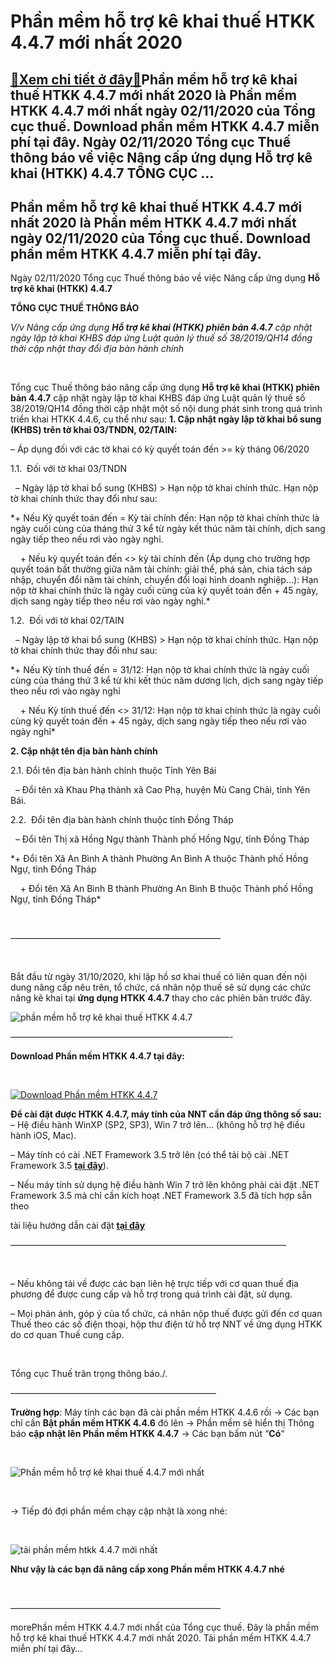 Phần mềm hỗ trợ kê khai thuế HTKK 4.4.7 mới nhất 2020
=====================================================

[:gift:Xem chi tiết ở đây:gift:](https://hddtvn.com/phan-mem-ho-tro-ke-khai-thue-htkk-4-4-7-moi-nhat-2020/)Phần mềm hỗ trợ kê khai thuế HTKK 4.4.7 mới nhất 2020 là Phần mềm HTKK 4.4.7 mới nhất ngày 02/11/2020 của Tổng cục thuế. Download phần mềm HTKK 4.4.7 miễn phí tại đây. Ngày 02/11/2020 Tổng cục Thuế thông báo về việc Nâng cấp ứng dụng Hỗ trợ kê khai (HTKK) 4.4.7 TỔNG CỤC …
--------------------------------------------------------------------------------------------------------------------------------------------------------------------------------------------------------------------------------------------------------------------------------



Phần mềm hỗ trợ kê khai thuế HTKK 4.4.7 mới nhất 2020 là Phần mềm HTKK 4.4.7 mới nhất ngày 02/11/2020 của Tổng cục thuế. Download phần mềm HTKK 4.4.7 miễn phí tại đây.
-------------------------------------------------------------------------------------------------------------------------------------------------------------------------


Ngày 02/11/2020 Tổng cục Thuế thông báo về việc Nâng cấp ứng dụng **Hỗ trợ kê khai (HTKK) 4.4.7**



  

**TỔNG CỤC THUẾ THÔNG BÁO**


*V/v Nâng cấp ứng dụng **Hỗ trợ kê khai (HTKK) phiên bản 4.4.7** cập nhật ngày lập tờ khai KHBS đáp ứng Luật quản lý thuế số 38/2019/QH14 đồng thời cập nhật thay đổi địa bàn hành chính*

   

 Tổng cục Thuế thông báo nâng cấp ứng dụng **Hỗ trợ kê khai (HTKK) phiên bản 4.4.7** cập nhật ngày lập tờ khai KHBS đáp ứng Luật quản lý thuế số 38/2019/QH14 đồng thời cập nhật một số nội dung phát sinh trong quá trình triển khai HTKK 4.4.6, cụ thể như sau:
**1. Cập nhật ngày lập tờ khai bổ sung (KHBS) trên tờ khai 03/TNDN, 02/TAIN:**  

 – Áp dụng đối với các tờ khai có kỳ quyết toán đến >= kỳ tháng 06/2020


 1.1.  Đối với tờ khai 03/TNDN  

   – Ngày lập tờ khai bổ sung (KHBS) > Hạn nộp tờ khai chính thức. Hạn nộp tờ khai chính thức thay đổi như sau:  

*+ Nếu Kỳ quyết toán đến = Kỳ tài chính đến: Hạn nộp tờ khai chính thức là ngày cuối cùng của tháng thứ 3 kể từ ngày kết thúc năm tài chính, dịch sang ngày tiếp theo nếu rơi vào ngày nghỉ.  

     + Nếu kỳ quyết toán đến <> kỳ tài chính đến (Áp dụng cho trường hợp quyết toán bất thường giữa năm tài chính: giải thể, phá sản, chia tách sáp nhập, chuyển đổi năm tài chính, chuyển đổi loại hình doanh nghiệp…): Hạn nộp tờ khai chính thức là ngày cuối cùng của kỳ quyết toán đến + 45 ngày, dịch sang ngày tiếp theo nếu rơi vào ngày nghỉ.*


 1.2.  Đối với tờ khai 02/TAIN  

   – Ngày lập tờ khai bổ sung (KHBS) > Hạn nộp tờ khai chính thức. Hạn nộp tờ khai chính thức thay đổi như sau:  

*+ Nếu Kỳ tính thuế đến = 31/12: Hạn nộp tờ khai chính thức là ngày cuối cùng của tháng thứ 3 kể từ khi kết thúc năm dương lịch, dịch sang ngày tiếp theo nếu rơi vào ngày nghỉ  

     + Nếu Kỳ tính thuế đến <> 31/12: Hạn nộp tờ khai chính thức là ngày cuối cùng kỳ quyết toán đến + 45 ngày, dịch sang ngày tiếp theo nếu rơi vào ngày nghỉ*


**2. Cập nhật tên địa bàn hành chính**


 2.1. Đổi tên địa bàn hành chính thuộc Tỉnh Yên Bái  

   – Đổi tên xã Khau Phạ thành xã Cao Phạ, huyện Mù Cang Chải, tỉnh Yên Bái.


 2.2.  Đổi tên địa bàn hành chính thuộc tỉnh Đồng Tháp  

   – Đổi tên Thị xã Hồng Ngự thành Thành phố Hồng Ngự, tỉnh Đồng Tháp  

*+ Đổi tên Xã An Bình A thành Phường An Bình A thuộc Thành phố Hồng Ngự, tỉnh Đồng Tháp  

     + Đổi tên Xã An Bình B thành Phường An Bình B thuộc Thành phố Hồng Ngự, tỉnh Đồng Tháp*

  

  


————————————————————————

  

Bắt đầu từ ngày 31/10/2020, khi lập hồ sơ khai thuế có liên quan đến nội dung nâng cấp nêu trên, tổ chức, cá nhân nộp thuế sẽ sử dụng các chức năng kê khai tại **ứng dụng HTKK 4.4.7** thay cho các phiên bản trước đây.

  

![phần mềm hỗ trợ kê khai thuế HTKK 4.4.7](https://hddtvn.com/wp-content/uploads/2021/01/phan-mem-ho-ke-khai-thue-HTKK-4_4_7.png "phần mềm hỗ trợ kê khai thuế HTKK 4.4.7")

—————————————————————————-



**Download Phần mềm HTKK 4.4.7 tại đây:**  

  

[![Download Phần mềm HTKK 4.4.7](https://hddtvn.com/wp-content/uploads/2021/01/tai-xuong.png "Download Phần mềm HTKK 4.4.7")](https://www.fshare.vn/file/IVKXPFP1QC8V "Download Phần mềm HTKK 4.4.7")


**Để cài đặt được HTKK 4.4.7, máy tính của NNT cần đáp ứng thông số sau:**
– Hệ điều hành WinXP (SP2, SP3), Win 7 trở lên… (không hỗ trợ hệ điều hành iOS, Mac).


– Máy tính có cài .NET Framework 3.5 trở lên (có thể tải bộ cài .NET Framework 3.5 **[tại đây](https://www.fshare.vn/file/F4X6R3TJZ5FH "tải NET Frameword 3.5")**).


 – Nếu máy tính sử dụng hệ điều hành Win 7 trở lên không phải cài đặt .NET Framework 3.5 mà chỉ cần kích hoạt .NET Framework 3.5 đã tích hợp sẵn theo 

tài liệu hướng dẫn cài đặt **[tại đây](http://www.gdt.gov.vn/wps/wcm/connect/ee2414f2-f093-4eb7-91bf-7df936c36444/HD+cai+dat+HTKK+4.0.pdf?MOD=AJPERES&CACHEID=ROOTWORKSPACEee2414f2-f093-4eb7-91bf-7df936c36444 "hướng dẫn cài đặt htkk 4.0")**

  

 ———————————————————————————————–  

  

– Nếu không tải về được các bạn liên hệ trực tiếp với cơ quan thuế địa phương để được cung cấp và hỗ trợ trong quá trình cài đặt, sử dụng.


– Mọi phản ánh, góp ý của tổ chức, cá nhân nộp thuế được gửi đến cơ quan Thuế theo các số điện thoại, hộp thư điện tử hỗ trợ NNT về ứng dụng HTKK do cơ quan Thuế cung cấp.  

 



Tổng cục Thuế trân trọng thông báo./.

  

———————————————————————–

  

**Trường hợp**: Máy tính các bạn đã cài phần mềm HTKK 4.4.6 rồi -> Các bạn chỉ cần **Bật phần mềm HTKK 4.4.6** đó lên -> Phần mềm sẽ hiển thị Thông báo **cập nhật lên Phần mềm HTKK 4.4.7** -> Các bạn bấm nút “**Có**“  

  

![Phần mềm hỗ trợ kê khai thuế 4.4.7 mới nhất](https://hddtvn.com/wp-content/uploads/2021/01/phan-mem-ho-tro-ke-khai-thue-4_4_7-moi-nhat.png "Phần mềm hỗ trợ kê khai thuế 4.4.7 mới nhất")  

  

-> Tiếp đó đợi phần mềm chạy cập nhật là xong nhé:  

  

![tải phần mềm htkk 4.4.7 mới nhất](https://hddtvn.com/wp-content/uploads/2021/01/tai-phan-mem-htkk-4-4-7-moi-nhat.png "tải phần mềm htkk 4.4.7 mới nhất")

**Như vậy là các bạn đã nâng cấp xong Phần mềm HTKK 4.4.7 nhé**

  

————————————————————————

morePhần mềm HTKK 4.4.7 mới nhất của Tổng cục thuế. Đây là phần mềm hỗ trợ kê khai thuế HTKK 4.4.7 mới nhất 2020. Tải phần mềm HTKK 4.4.7 miễn phí tại đây…

